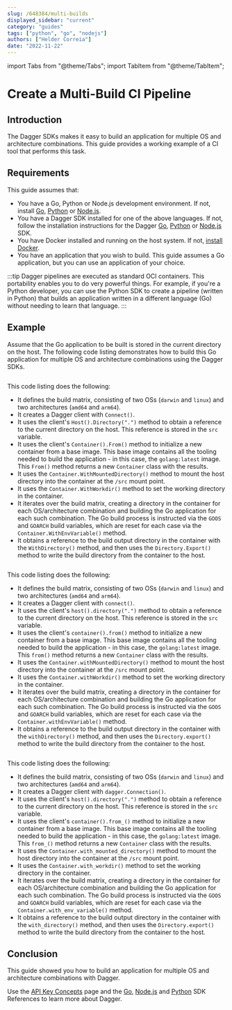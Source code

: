 ```yaml
---
slug: /648384/multi-builds
displayed_sidebar: "current"
category: "guides"
tags: ["python", "go", "nodejs"]
authors: ["Helder Correia"]
date: "2022-11-22"
---
```


import Tabs from "@theme/Tabs";
import TabItem from "@theme/TabItem";

# Create a Multi-Build CI Pipeline

## Introduction

The Dagger SDKs makes it easy to build an application for multiple OS and architecture combinations. This guide provides a working example of a CI tool that performs this task.

## Requirements

This guide assumes that:

- You have a Go, Python or Node.js development environment. If not, install [Go](https://go.dev/doc/install), [Python](https://www.python.org/downloads/) or [Node.js](https://nodejs.org/en/download/).
- You have a Dagger SDK installed for one of the above languages. If not, follow the installation instructions for the Dagger [Go](../sdk/go/371491-install.md), [Python](../sdk/python/866944-install.md) or [Node.js](../sdk/nodejs/835948-install.md) SDK.
- You have Docker installed and running on the host system. If not, [install Docker](https://docs.docker.com/engine/install/).
- You have an application that you wish to build. This guide assumes a Go application, but you can use an application of your choice.

:::tip
Dagger pipelines are executed as standard OCI containers. This portability enables you to do very powerful things. For example, if you're a Python developer, you can use the Python SDK to create a pipeline (written in Python) that builds an application written in a different language (Go) without needing to learn that language.
:::

## Example

Assume that the Go application to be built is stored in the current directory on the host. The following code listing demonstrates how to build this Go application for multiple OS and architecture combinations using the Dagger SDKs.

<Tabs groupId="language" className="embeds">
<TabItem value="Go">

```go file=./snippets/multi-builds/main.go
```

This code listing does the following:

- It defines the build matrix, consisting of two OSs (`darwin` and `linux`) and two architectures (`amd64` and `arm64`).
- It creates a Dagger client with `Connect()`.
- It uses the client's `Host().Directory(".")` method to obtain a reference to the current directory on the host. This reference is stored in the `src` variable.
- It uses the client's `Container().From()` method to initialize a new container from a base image. This base image contains all the tooling needed to build the application - in this case, the `golang:latest` image. This `From()` method returns a new `Container` class with the results.
- It uses the `Container.WithMountedDirectory()` method to mount the host directory into the container at the `/src` mount point.
- It uses the `Container.WithWorkdir()` method to set the working directory in the container.
- It iterates over the build matrix, creating a directory in the container for each OS/architecture combination and building the Go application for each such combination. The Go build process is instructed via the `GOOS` and `GOARCH` build variables, which are reset for each case via the `Container.WithEnvVariable()` method.
- It obtains a reference to the build output directory in the container with the `WithDirectory()` method, and then uses the `Directory.Export()` method to write the build directory from the container to the host.

</TabItem>
<TabItem value="Node.js">

```javascript file=./snippets/multi-builds/index.mts
```

This code listing does the following:

- It defines the build matrix, consisting of two OSs (`darwin` and `linux`) and two architectures (`amd64` and `arm64`).
- It creates a Dagger client with `connect()`.
- It uses the client's `host().directory(".")` method to obtain a reference to the current directory on the host. This reference is stored in the `src` variable.
- It uses the client's `container().from()` method to initialize a new container from a base image. This base image contains all the tooling needed to build the application - in this case, the `golang:latest` image. This `from()` method returns a new `Container` class with the results.
- It uses the `Container.withMountedDirectory()` method to mount the host directory into the container at the `/src` mount point.
- It uses the `Container.withWorkdir()` method to set the working directory in the container.
- It iterates over the build matrix, creating a directory in the container for each OS/architecture combination and building the Go application for each such combination. The Go build process is instructed via the `GOOS` and `GOARCH` build variables, which are reset for each case via the `Container.withEnvVariable()` method.
- It obtains a reference to the build output directory in the container with the `withDirectory()` method, and then uses the `Directory.export()` method to write the build directory from the container to the host.

</TabItem>
<TabItem value="Python">

```python file=./snippets/multi-builds/main.py
```

This code listing does the following:

- It defines the build matrix, consisting of two OSs (`darwin` and `linux`) and two architectures (`amd64` and `arm64`).
- It creates a Dagger client with `dagger.Connection()`.
- It uses the client's `host().directory(".")` method to obtain a reference to the current directory on the host. This reference is stored in the `src` variable.
- It uses the client's `container().from_()` method to initialize a new container from a base image. This base image contains all the tooling needed to build the application - in this case, the `golang:latest` image. This `from_()` method returns a new `Container` class with the results.
- It uses the `Container.with_mounted_directory()` method to mount the host directory into the container at the `/src` mount point.
- It uses the `Container.with_workdir()` method to set the working directory in the container.
- It iterates over the build matrix, creating a directory in the container for each OS/architecture combination and building the Go application for each such combination. The Go build process is instructed via the `GOOS` and `GOARCH` build variables, which are reset for each case via the `Container.with_env_variable()` method.
- It obtains a reference to the build output directory in the container with the `with_directory()` method, and then uses the `Directory.export()` method to write the build directory from the container to the host.

</TabItem>
</Tabs>

## Conclusion

This guide showed you how to build an application for multiple OS and architecture combinations with Dagger.

Use the [API Key Concepts](../api/975146-concepts.mdx) page and the [Go](https://pkg.go.dev/dagger.io/dagger), [Node.js](../sdk/nodejs/reference/modules.md) and [Python](https://dagger-io.readthedocs.org/) SDK References to learn more about Dagger.

